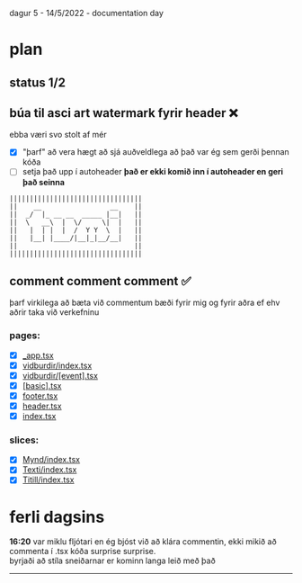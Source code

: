 dagur 5 - 14/5/2022 - documentation day

# plan
**status 1/2**
---

## búa til asci art watermark fyrir header ❌
ebba væri svo stolt af mér
- [x] "þarf" að vera hægt að sjá auðveldlega að það var ég sem gerði þennan kóða
- [ ] setja það upp í autoheader
**það er ekki komið inn í autoheader en geri það seinna**

~~~
|||||||||||||||||||||||||||||||||
||    __                 __    ||
||  _/  |_ __ __  _____ |__|   ||
||  \   __\  |  \/     \|  |   ||
||   |  | |  |  /  Y Y  \  |   ||
||   |__| |____/|__|_|__/__|   ||
||                             ||
|||||||||||||||||||||||||||||||||   
~~~

## comment comment comment ✅
þarf virkilega að bæta við commentum bæði fyrir mig og fyrir aðra ef ehv aðrir taka við verkefninu
### pages:
- [x] [_app.tsx](/pages/_app.tsx)
- [x] [vidburdir/index.tsx](/pages/vidburdir/index.tsx)
- [x] [vidburdir/[event].tsx](/pages/vidburdir/[event].tsx)
- [x] [[basic].tsx](/pages/[basic].tsx)
- [x] [footer.tsx](/pages/footer.tsx)
- [x] [header.tsx](/pages/header.tsx)
- [x] [index.tsx](/pages/index.tsx)

### slices:
- [x] [Mynd/index.tsx](/slices/Mynd/index.tsx)
- [x] [Texti/index.tsx](/slices/Texti/index.tsx)
- [x] [Titill/index.tsx](/slices/Titill/index.tsx)

# ferli dagsins

**16:20**
var miklu fljótari en ég bjóst við að klára commentin, ekki mikið að commenta í .tsx kóða surprise surprise.  
byrjaði að stíla sneiðarnar er kominn langa leið með það

---